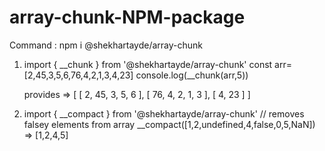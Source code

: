# array-chunk-NPM-package

Command : npm i @shekhartayde/array-chunk


1) import { __chunk } from '@shekhartayde/array-chunk'
   const arr=[2,45,3,5,6,76,4,2,1,3,4,23]
   console.log(__chunk(arr,5))
   
   provides => [ [ 2, 45, 3, 5, 6 ], [ 76, 4, 2, 1, 3 ], [ 4, 23 ] ]
   
   
2) import { __compact } from '@shekhartayde/array-chunk' 
    // removes falsey elements from array
    __compact([1,2,undefined,4,false,0,5,NaN])
    => [1,2,4,5]
